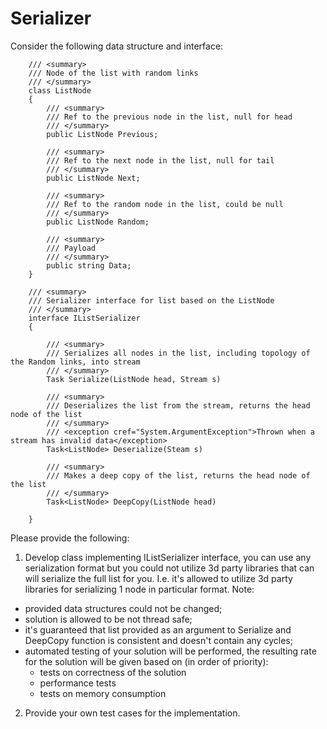 # Serializer

Consider the following data structure and interface:
``` 
    /// <summary>
    /// Node of the list with random links
    /// </summary>
    class ListNode
    {
        /// <summary>
        /// Ref to the previous node in the list, null for head
        /// </summary>
        public ListNode Previous;

        /// <summary>
        /// Ref to the next node in the list, null for tail
        /// </summary>
        public ListNode Next;

        /// <summary>
        /// Ref to the random node in the list, could be null
        /// </summary>
        public ListNode Random;

        /// <summary>
        /// Payload
        /// </summary>
        public string Data;
    }

    /// <summary>
    /// Serializer interface for list based on the ListNode
    /// </summary>
    interface IListSerializer
    {

        /// <summary>
        /// Serializes all nodes in the list, including topology of the Random links, into stream
        /// </summary>
        Task Serialize(ListNode head, Stream s)

        /// <summary>
        /// Deserializes the list from the stream, returns the head node of the list
        /// </summary>
		/// <exception cref="System.ArgumentException">Thrown when a stream has invalid data</exception>
        Task<ListNode> Deserialize(Steam s)

        /// <summary>
        /// Makes a deep copy of the list, returns the head node of the list 
        /// </summary>
        Task<ListNode> DeepCopy(ListNode head)

    }
```

Please provide the following:

1. Develop class implementing IListSerializer interface, you can use any serialization format but you could not utilize 3d party libraries that can will serialize the full list for you. I.e. it's allowed to utilize 3d party libraries for serializing 1 node in particular format.
Note:
- provided data structures could not be changed;
- solution is allowed to be not thread safe;
- it's guaranteed that list provided as an argument to Serialize and DeepCopy function is consistent and doesn't contain any cycles;
- automated testing of your solution will be performed, the resulting rate for the solution will be given based on (in order of priority):
  - tests on correctness of the solution 
  - performance tests 
  - tests on memory consumption

2. Provide your own test cases for the implementation.

